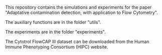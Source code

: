 This repository contains the simulations and experiments for the paper "Adaptative contamination detection, with application to Flow Cytometry".

The auxiliary functions are in the folder "utils".

The experiments are in the folder "experiments".

The Cytotrol FlowCAP III dataset can be downloaded from the Human Immune Phenotyping Consortium (HIPC) website.
